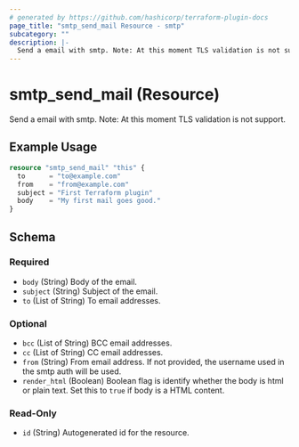 ```yaml
---
# generated by https://github.com/hashicorp/terraform-plugin-docs
page_title: "smtp_send_mail Resource - smtp"
subcategory: ""
description: |-
  Send a email with smtp. Note: At this moment TLS validation is not support.
---
```


# smtp_send_mail (Resource)

Send a email with smtp. Note: At this moment TLS validation is not support.

## Example Usage

```terraform
resource "smtp_send_mail" "this" {
  to      = "to@example.com"
  from    = "from@example.com"
  subject = "First Terraform plugin"
  body    = "My first mail goes good."
}
```

<!-- schema generated by tfplugindocs -->
## Schema

### Required

- `body` (String) Body of the email.
- `subject` (String) Subject of the email.
- `to` (List of String) To email addresses.

### Optional

- `bcc` (List of String) BCC email addresses.
- `cc` (List of String) CC email addresses.
- `from` (String) From email address. If not provided, the username used in the smtp auth will be used.
- `render_html` (Boolean) Boolean flag is identify whether the body is html or plain text. Set this to `true` if body is a HTML content.

### Read-Only

- `id` (String) Autogenerated id for the resource.


